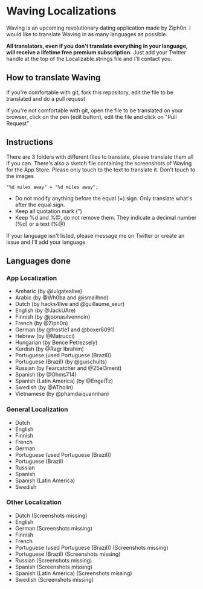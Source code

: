 # Waving Localizations

Waving is an upcoming revolutionary dating application made by Ziph0n. I would like to translate Waving in as many languages as possible.

**All translators, even if you don't translate everything in your language, will receive a lifetime free premium subscription.** Just add your Twitter handle at the top of the Localizable.strings file and I'll contact you.

## How to translate Waving

If you're comfortable with git, fork this repository, edit the file to be translated and do a pull request

If you're not comfortable with git, open the file to be translated on your browser, click on the pen (edit button), edit the file and click on "Pull Request"

## Instructions

There are 3 folders with different files to translate, please translate them all if you can. There's also a sketch file containing the screenshots of Waving for the App Store. Please only touch to the text to translate it. Don't touch to the images

`"%d miles away" = "%d miles away";`

* Do not modify anything before the equal (=) sign. Only translate what's after the equal sign.
* Keep all quotation mark (")
* Keep %d and %@, do not remove them. They indicate a decimal number (%d) or a text (%@)

If your language isn't listed, please message me on Twitter or create an issue and I'll add your language.

## Languages done

### App Localization

* Amharic (by @lulgatealive)
* Arabic (by @Wh0ba and @ismailhnd)
* Dutch (by hacks4live and @guillaume_seur)
* English (by @JackUAre)
* Finnish (by @joonasilvennoin)
* French (by @Ziph0n)
* German (by @frostle1 and @boxer6091)
* Hebrew (by @Matrucci)
* Hungarian (by Bence Petrezsely)
* Kurdish (by @Ragr Ibrahim)
* Portuguese (used Portuguese (Brazil))
* Portuguese (Brazil) (by @guischults)
* Russian (by Fearcatcher and @25el3ment)
* Spanish (by @Ohms714)
* Spanish (Latin America) (by @EngelTz)
* Swedish (by @ATholin)
* Vietnamese (by @phamdaiquannhan)

### General Localization

* Dutch
* English
* Finnish
* French
* German
* Portuguese (used Portuguese (Brazil))
* Portuguese (Brazil)
* Russian
* Spanish
* Spanish (Latin America)
* Swedish

### Other Localization

* Dutch (Screenshots missing)
* English
* German (Screenshots missing)
* Finnish
* French
* Portuguese (used Portuguese (Brazil)) (Screenshots missing)
* Portuguese (Brazil) (Screenshots missing)
* Russian (Screenshots missing)
* Spanish (Screenshots missing)
* Spanish (Latin America) (Screenshots missing)
* Swedish (Screenshots missing)
